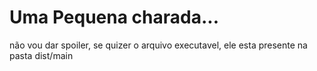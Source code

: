 # Uma Pequena charada...

não vou dar spoiler, se quizer o arquivo executavel, ele esta presente na pasta dist/main
